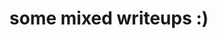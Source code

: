 ---
title: some mixed writeups :)
categories:
  - ctf
tags:
  - misc
  - forensics
  - web
pin: false
image:
  path: /assets/img/cyber-apocalypse2024-cert.png
  alt: cyber apocalypse 2024 cert
published: false
---